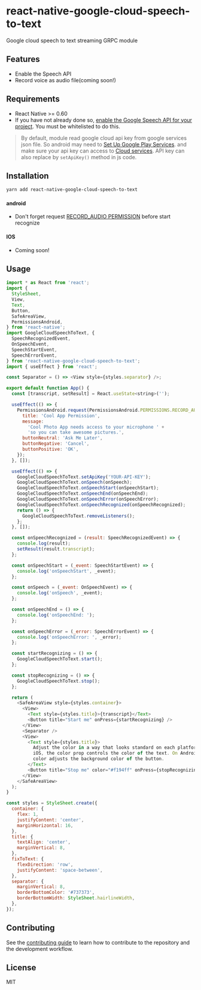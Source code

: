 # react-native-google-cloud-speech-to-text

Google cloud speech to text streaming GRPC module

## Features
* Enable the Speech API
* Record voice as audio file(coming soon!)

## Requirements
- React Native >= 0.60
- If you have not already done so,
  [enable the Google Speech API for your project](https://cloud.google.com/speech/docs/getting-started). You
  must be whitelisted to do this.

> By default, module read google cloud api key from google services json file. So android may need to [Set Up Google Play Services](https://developers.google.com/android/guides/setup). and make sure your api key can access to [Cloud services](https://cloud.google.com/speech-to-text/docs/quickstart-gcloud).
> API key can also replace by `setApiKey()` method in js code.

## Installation

```sh
yarn add react-native-google-cloud-speech-to-text
```

#### android
- Don't forget request [RECORD_AUDIO PERMISSION](https://reactnative.dev/docs/permissionsandroid) before start recognize

#### IOS
- Coming soon!

## Usage

```js
import * as React from 'react';
import {
  StyleSheet,
  View,
  Text,
  Button,
  SafeAreaView,
  PermissionsAndroid,
} from 'react-native';
import GoogleCloudSpeechToText, {
  SpeechRecognizedEvent,
  OnSpeechEvent,
  SpeechStartEvent,
  SpeechErrorEvent,
} from 'react-native-google-cloud-speech-to-text';
import { useEffect } from 'react';

const Separator = () => <View style={styles.separator} />;

export default function App() {
  const [transcript, setResult] = React.useState<string>('');

  useEffect(() => {
    PermissionsAndroid.request(PermissionsAndroid.PERMISSIONS.RECORD_AUDIO, {
      title: 'Cool App Permission',
      message:
        'Cool Photo App needs access to your microphone ' +
        'so you can take awesome pictures.',
      buttonNeutral: 'Ask Me Later',
      buttonNegative: 'Cancel',
      buttonPositive: 'OK',
    });
  }, []);

  useEffect(() => {
    GoogleCloudSpeechToText.setApiKey('YOUR-API-KEY');
    GoogleCloudSpeechToText.onSpeech(onSpeech);
    GoogleCloudSpeechToText.onSpeechStart(onSpeechStart);
    GoogleCloudSpeechToText.onSpeechEnd(onSpeechEnd);
    GoogleCloudSpeechToText.onSpeechError(onSpeechError);
    GoogleCloudSpeechToText.onSpeechRecognized(onSpeechRecognized);
    return () => {
      GoogleCloudSpeechToText.removeListeners();
    };
  }, []);

  const onSpeechRecognized = (result: SpeechRecognizedEvent) => {
    console.log(result);
    setResult(result.transcript);
  };

  const onSpeechStart = (_event: SpeechStartEvent) => {
    console.log('onSpeechStart', _event);
  };

  const onSpeech = (_event: OnSpeechEvent) => {
    console.log('onSpeech', _event);
  };

  const onSpeechEnd = () => {
    console.log('onSpeechEnd: ');
  };

  const onSpeechError = (_error: SpeechErrorEvent) => {
    console.log('onSpeechError: ', _error);
  };

  const startRecognizing = () => {
    GoogleCloudSpeechToText.start();
  };

  const stopRecognizing = () => {
    GoogleCloudSpeechToText.stop();
  };

  return (
    <SafeAreaView style={styles.container}>
      <View>
        <Text style={styles.title}>{transcript}</Text>
        <Button title="Start me" onPress={startRecognizing} />
      </View>
      <Separator />
      <View>
        <Text style={styles.title}>
          Adjust the color in a way that looks standard on each platform. On
          iOS, the color prop controls the color of the text. On Android, the
          color adjusts the background color of the button.
        </Text>
        <Button title="Stop me" color="#f194ff" onPress={stopRecognizing} />
      </View>
    </SafeAreaView>
  );
}

const styles = StyleSheet.create({
  container: {
    flex: 1,
    justifyContent: 'center',
    marginHorizontal: 16,
  },
  title: {
    textAlign: 'center',
    marginVertical: 8,
  },
  fixToText: {
    flexDirection: 'row',
    justifyContent: 'space-between',
  },
  separator: {
    marginVertical: 8,
    borderBottomColor: '#737373',
    borderBottomWidth: StyleSheet.hairlineWidth,
  },
});

```

## Contributing

See the [contributing guide](CONTRIBUTING.md) to learn how to contribute to the repository and the development workflow.

## License

MIT
